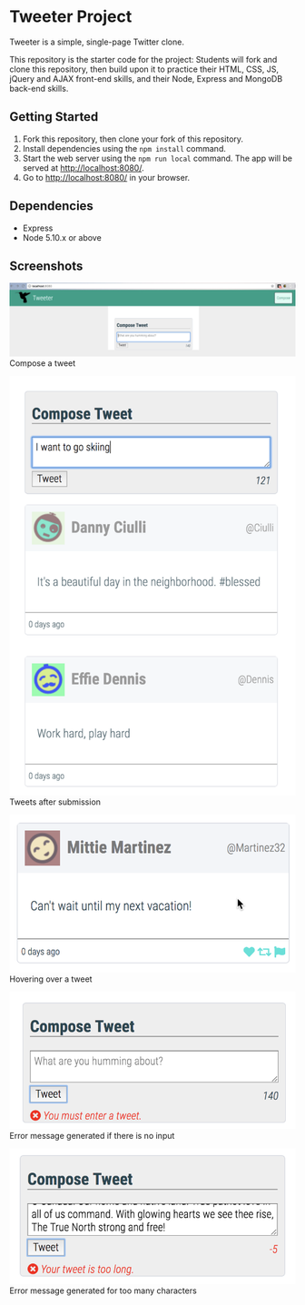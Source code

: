 # Tweeter Project

Tweeter is a simple, single-page Twitter clone.

This repository is the starter code for the project: Students will fork and clone this repository, then build upon it to practice their HTML, CSS, JS, jQuery and AJAX front-end skills, and their Node, Express and MongoDB back-end skills.

## Getting Started

1. Fork this repository, then clone your fork of this repository.
2. Install dependencies using the `npm install` command.
3. Start the web server using the `npm run local` command. The app will be served at <http://localhost:8080/>.
4. Go to <http://localhost:8080/> in your browser.

## Dependencies

- Express
- Node 5.10.x or above

## Screenshots

!["Compose a tweet"](https://github.com/hellocathleen/tweeter/blob/master/docs/Compose.png?raw=true)
Compose a tweet

!["Tweets"](https://github.com/hellocathleen/tweeter/blob/master/docs/Tweets.png?raw=true)
Tweets after submission

!["Hovering over a tweet"](https://github.com/hellocathleen/tweeter/blob/master/docs/Tweet-hover.png?raw=true)
Hovering over a tweet

!["Error message generated if there is no input"](https://github.com/hellocathleen/tweeter/blob/master/docs/Error1.png?raw=true)
Error message generated if there is no input

!["Error message generated for too many characters"](https://github.com/hellocathleen/tweeter/blob/master/docs/Error2.png?raw=true)
Error message generated for too many characters